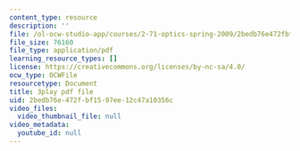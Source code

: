 ```yaml
---
content_type: resource
description: ''
file: /ol-ocw-studio-app/courses/2-71-optics-spring-2009/2bedb76e472fbf1597ee12c47a10356c_jNSvbmc_ecM.pdf
file_size: 76160
file_type: application/pdf
learning_resource_types: []
license: https://creativecommons.org/licenses/by-nc-sa/4.0/
ocw_type: OCWFile
resourcetype: Document
title: 3play pdf file
uid: 2bedb76e-472f-bf15-97ee-12c47a10356c
video_files:
  video_thumbnail_file: null
video_metadata:
  youtube_id: null
---
```

